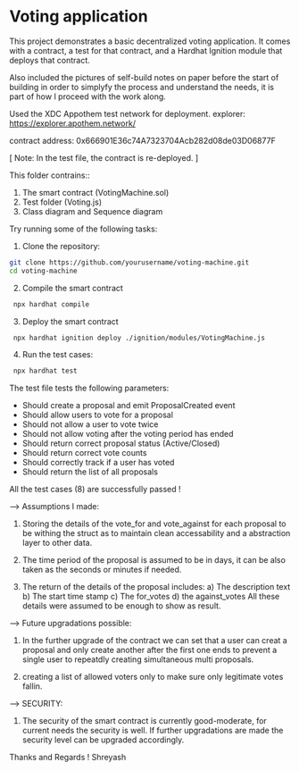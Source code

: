 # Voting application

This project demonstrates a basic decentralized voting application. It comes with a contract, a test for that contract, and a Hardhat Ignition module that deploys that contract.

Also included the pictures of self-build notes on paper before the start of building in order to simplyfy the process and understand the needs, it is part of how I proceed with the work along.

Used the XDC Appothem test network for deployment.
explorer: https://explorer.apothem.network/

contract address: 0x666901E36c74A7323704Acb282d08de03D06877F

[ Note: In the test file, the contract is re-deployed. ]

This folder contrains::

1. The smart contract (VotingMachine.sol)
2. Test folder (Voting.js)
3. Class diagram and Sequence diagram 


Try running some of the following tasks:

 1. Clone the repository:
   ```bash
   git clone https://github.com/yourusername/voting-machine.git
   cd voting-machine
```
2. Compile the smart contract
```bash
 npx hardhat compile
```
3. Deploy the smart contract
```bash
 npx hardhat ignition deploy ./ignition/modules/VotingMachine.js
```
4. Run the test cases:
```bash
 npx hardhat test
```

The test file tests the following parameters:

- Should create a proposal and emit ProposalCreated event
- Should allow users to vote for a proposal
- Should not allow a user to vote twice
- Should not allow voting after the voting period has ended
- Should return correct proposal status (Active/Closed)
- Should return correct vote counts
- Should correctly track if a user has voted
- Should return the list of all proposals


All the test cases (8) are successfully passed !


--> Assumptions I made:

1. Storing the details of the vote_for and vote_against for each proposal to be withing the struct as to maintain clean accessability and a abstraction layer to other data.

2. The time period of the proposal is assumed to be in days, it can be also taken as the seconds or minutes if needed.

3. The return of the details of the proposal includes:
   a) The description text
   b) The start time stamp
   c) The for_votes
   d) the against_votes
 All these details were assumed to be enough to show as result.



--> Future upgradations possible:

1. In the further upgrade of the contract we can set that a user can creat a proposal and only create another after the first one ends to prevent a single user to repeatdly creating simultaneous multi proposals.

2. creating a list of allowed voters only to make sure only legitimate votes fallin.



--> SECURITY:

1. The security of the smart contract is currently good-moderate, for current needs the security is well. If further upgradations are made the security level can be upgraded accordingly.


Thanks and Regards !
Shreyash




